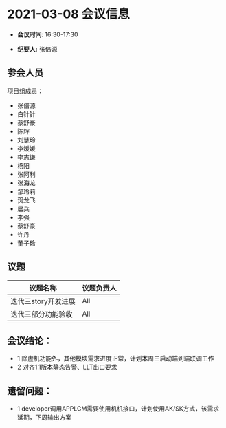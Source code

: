# 2021-03-08 会议信息  

-  **会议时间**: 16:30-17:30

-  **纪要人:** 张倍源

## 参会人员
项目组成员：
- 张倍源
- 白针针
- 蔡舒豪
- 陈辉
- 刘慧玲
- 李媛媛
- 李志谦
- 杨阳
- 张阿利
- 张海龙
- 邹玲莉
- 贺龙飞
- 扈兵
- 李强
- 蔡舒豪
- 许丹
- 董子玲

## 议题

议题名称 | 议题负责人
---- | ----
迭代三story开发进展  |  All
迭代三部分功能验收  | All

## 会议结论：
- 1 除虚机功能外，其他模块需求进度正常，计划本周三启动端到端联调工作
- 2 对齐1.1版本静态告警、LLT出口要求

## 遗留问题：
- 1 developer调用APPLCM需要使用机机接口，计划使用AK/SK方式，该需求延期，下周输出方案



